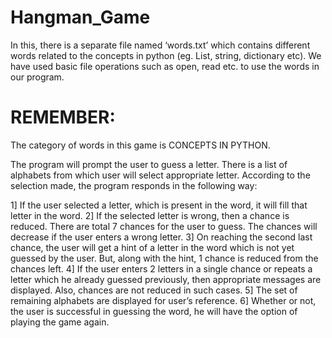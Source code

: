 # Hangman_Game

In this, there is a separate file named ‘words.txt’ which contains different
words related to the concepts in python (eg. List, string, dictionary etc).
We have used basic file operations such as open, read etc. to use the
words in our program.

# REMEMBER:
The category of words in this game is CONCEPTS IN PYTHON.

The program will prompt the user to guess a letter. There is a list of
alphabets from which user will select appropriate letter. According to the
selection made, the program responds in the following way:

1] If the user selected a letter, which is present in the word, it will fill that
letter in the word.
2] If the selected letter is wrong, then a chance is reduced. There are
total 7 chances for the user to guess. The chances will decrease if the
user enters a wrong letter.
3] On reaching the second last chance, the user will get a hint of a letter
in the word which is not yet guessed by the user. But, along with the hint,
1 chance is reduced from the chances left.
4] If the user enters 2 letters in a single chance or repeats a letter which
he already guessed previously, then appropriate messages are displayed.
Also, chances are not reduced in such cases.
5] The set of remaining alphabets are displayed for user’s reference.
6] Whether or not, the user is successful in guessing the word, he will
have the option of playing the game again.
